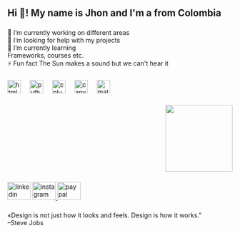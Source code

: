 <h2 align="left">Hi 👋! My name is Jhon and I'm a from Colombia</h2>

###

<p align="left">🔭 I’m currently working on different areas<br>🤝 I’m looking for help with my projects<br>🌱 I’m currently learning<br>Frameworks, courses etc.<br>⚡ Fun fact The Sun makes a sound but we can't hear it</p>

###

<div align="left">
  <img src="https://cdn.jsdelivr.net/gh/devicons/devicon/icons/html5/html5-original.svg" height="30" alt="html5 logo"  />
  <img width="12" />
  <img src="https://cdn.jsdelivr.net/gh/devicons/devicon/icons/python/python-original.svg" height="30" alt="python logo"  />
  <img width="12" />
  <img src="https://cdn.jsdelivr.net/gh/devicons/devicon/icons/cplusplus/cplusplus-original.svg" height="30" alt="cplusplus logo"  />
  <img width="12" />
  <img src="https://cdn.jsdelivr.net/gh/devicons/devicon/icons/canva/canva-original.svg" height="30" alt="canva logo"  />
  <img width="12" />
  <img src="https://cdn.jsdelivr.net/gh/devicons/devicon/icons/matlab/matlab-original.svg" height="30" alt="matlab logo"  />
</div>

###

<div align="right">
  <img height="150" src="https://i.seadn.io/gae/Wlw_VATXN1ynSsNbBVDxUG0Zk72W4l6ARYcZlAMvGqQKp_OiCqP_FqsDFeRuNaLLGZ78d3PmuDzPN6ZmOeVHPZNO_LWK35y7PYEqarE?auto=format&dpr=1&w=1000"  />
</div>

###

<div align="left">
  <img src="https://raw.githubusercontent.com/maurodesouza/profile-readme-generator/master/src/assets/icons/social/linkedin/default.svg" width="52" height="40" alt="linkedin logo"  />
  <a href="https://www.instagram.com/jhon_dgarcia_/" target="_blank">
    <img src="https://raw.githubusercontent.com/maurodesouza/profile-readme-generator/master/src/assets/icons/social/instagram/default.svg" width="52" height="40" alt="instagram logo"  />
  </a>
  <img src="https://raw.githubusercontent.com/maurodesouza/profile-readme-generator/master/src/assets/icons/social/paypal/default.svg" width="52" height="40" alt="paypal logo"  />
</div>

###

<p align="left">«Design is not just how it looks and feels. Design is how it works."<br>–Steve Jobs</p>

###
